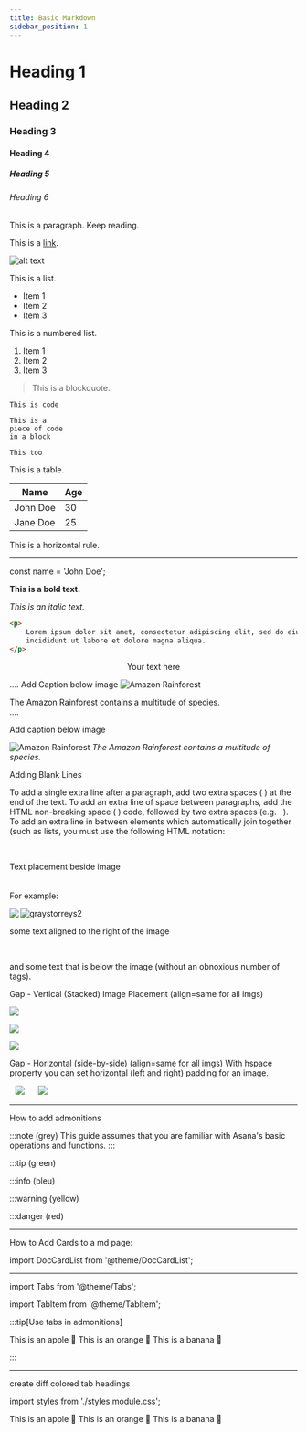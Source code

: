 ```yaml
---
title: Basic Markdown
sidebar_position: 1
---
```


# Heading 1

## Heading 2

### Heading 3

#### Heading 4

##### Heading 5

###### Heading 6

This is a paragraph. Keep reading.

This is a [link](https://www.google.com).

![alt text](https://picsum.photos/600/400)

This is a list.

- Item 1
- Item 2
- Item 3

This is a numbered list.

1. Item 1
2. Item 2
3. Item 3

> This is a blockquote.

`This is code`

```
This is a
piece of code
in a block
```

```
This too
```

This is a table.

| Name     | Age |
| -------- | --- |
| John Doe | 30  |
| Jane Doe | 25  |

This is a horizontal rule.

---

const name = 'John Doe';

**This is a bold text.**

_This is an italic text._



```html wrap
<p>
	Lorem ipsum dolor sit amet, consectetur adipiscing elit, sed do eiusmod tempor
	incididunt ut labore et dolore magna aliqua.
</p>
```

<center> Your text here </center>

....
Add Caption below image
![Amazon Rainforest](/path/to/image)

<figcaption>The Amazon Rainforest contains a multitude of species.</figcaption>
....

Add caption below image

<p>
	<img src="/path/to/image" alt="Amazon Rainforest">
	<em>The Amazon Rainforest contains a multitude of species.</em>
</p>

Adding Blank Lines

To add a single extra line after a paragraph, add two extra spaces ( ) at the end of the text.
To add an extra line of space between paragraphs, add the HTML non-breaking space (&nbsp;) code, followed by two extra spaces (e.g. &nbsp; ).
To add an extra line in between elements which automatically join together (such as lists, you must use the following HTML notation:

<p>&nbsp;</p>

Text placement beside image
<br clear="left"/>
<br clear="right"/>
<br clear="both"/>
For example:

<img align="left" src="imagepath">
<img src={graystorreys2} alt="graystorreys2" style={{width: 450}} />

some text aligned to the right of the image

<br clear="left"/>

and some text that is below the image (without an obnoxious number of <br /> tags).

Gap - Vertical (Stacked) Image Placement (align=same for all imgs)

<p>
    <img src="https://picsum.photos/500/100" >
    <p>
    <img src="https://picsum.photos/500/100" >
    <p>
    <img src="https://picsum.photos/500/100" >
</p>

Gap - Horizontal (side-by-side) (align=same for all imgs)
With hspace property you can set horizontal (left and right) padding for an image.

<p>
    <img src="https://picsum.photos/100/100" hspace="10" >
    <img src="https://picsum.photos/100/100" hspace="10" >
</p>

---

How to add admonitions

:::note (grey)
This guide assumes that you are familiar with Asana's basic operations and functions.
:::

:::tip (green)

:::info (bleu)

:::warning (yellow)

:::danger (red)

---

How to Add Cards to a md page:

import DocCardList from '@theme/DocCardList';
<DocCardList />

---

import Tabs from '@theme/Tabs';

import TabItem from '@theme/TabItem';

:::tip[Use tabs in admonitions]

<Tabs>
  <TabItem value="apple" label="Apple">This is an apple 🍎</TabItem>
  <TabItem value="orange" label="Orange">This is an orange 🍊</TabItem>
  <TabItem value="banana" label="Banana">This is a banana 🍌</TabItem>
</Tabs>

:::

----
create diff colored tab headings

import styles from './styles.module.css';

<Tabs>
  <TabItem value="apple" label="Apple" attributes={{className: styles.red}}>
    This is an apple 🍎
  </TabItem>
  <TabItem value="orange" label="Orange" attributes={{className: styles.orange}}>
    This is an orange 🍊
  </TabItem>
  <TabItem value="banana" label="Banana" attributes={{className: styles.yellow}}>
    This is a banana 🍌
  </TabItem>
</Tabs>
